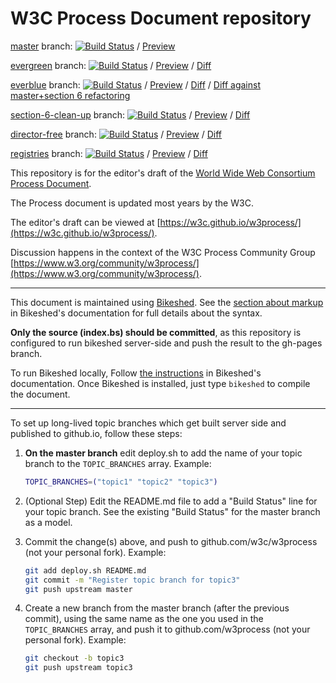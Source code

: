 # W3C Process Document repository

[master](https://github.com/w3c/w3process/tree/master) branch:
[![Build Status](https://travis-ci.com/w3c/w3process.svg?branch=master)](https://travis-ci.com/w3c/w3process) /
[Preview](https://w3c.github.io/w3process/)

[evergreen](https://github.com/w3c/w3process/tree/evergreen) branch:
[![Build Status](https://travis-ci.com/w3c/w3process.svg?branch=evergreen)](https://travis-ci.com/w3c/w3process) /
[Preview](https://w3c.github.io/w3process/evergreen/) /
[Diff](https://services.w3.org/htmldiff?doc1=https%3A%2F%2Fw3c.github.io%2Fw3process%2F&doc2=https%3A%2F%2Fw3c.github.io%2Fw3process%2Fevergreen)

[everblue](https://github.com/w3c/w3process/tree/everblue) branch:
[![Build Status](https://travis-ci.com/w3c/w3process.svg?branch=everblue)](https://travis-ci.com/w3c/w3process) /
[Preview](https://w3c.github.io/w3process/everblue/) /
[Diff](https://services.w3.org/htmldiff?doc1=https%3A%2F%2Fw3c.github.io%2Fw3process%2F&doc2=https%3A%2F%2Fw3c.github.io%2Fw3process%2Feverblue) /
[Diff against master+section 6 refactoring](https://services.w3.org/htmldiff?doc1=https%3A%2F%2Fw3c.github.io%2Fw3process%2F&doc2=https%3A%2F%2Fw3c.github.io%2Fw3process%2Feverblue)

[section-6-clean-up](https://github.com/w3c/w3process/tree/section-6-clean-up) branch:
[![Build Status](https://travis-ci.com/w3c/w3process.svg?branch=section-6-clean-up)](https://travis-ci.com/w3c/w3process) /
[Preview](https://w3c.github.io/w3process/section-6-clean-up/) /
[Diff](https://services.w3.org/htmldiff?doc1=https%3A%2F%2Fw3c.github.io%2Fw3process%2F&doc2=https%3A%2F%2Fw3c.github.io%2Fw3process%2Fsection-6-clean-up)

[director-free](https://github.com/w3c/w3process/tree/director-free) branch:
[![Build Status](https://travis-ci.com/w3c/w3process.svg?branch=director-free)](https://travis-ci.com/w3c/w3process) /
[Preview](https://w3c.github.io/w3process/director-free/) /
[Diff](https://services.w3.org/htmldiff?doc1=https%3A%2F%2Fw3c.github.io%2Fw3process%2F&doc2=https%3A%2F%2Fw3c.github.io%2Fw3process%2Fdirector-free)

[registries](https://github.com/w3c/w3process/tree/registries) branch:
[![Build Status](https://travis-ci.com/w3c/w3process.svg?branch=registries)](https://travis-ci.com/w3c/w3process) /
[Preview](https://w3c.github.io/w3process/registries) /
[Diff](https://services.w3.org/htmldiff?doc1=https%3A%2F%2Fw3c.github.io%2Fw3process%2F&doc2=https%3A%2F%2Fw3c.github.io%2Fw3process%2Fregistries)

This repository is for the editor's draft of the [World Wide Web Consortium Process Document](https://www.w3.org/Consortium/Process/).

The Process document is updated most years by the W3C.

The editor's draft can be viewed at [https://w3c.github.io/w3process/](https://w3c.github.io/w3process/).

Discussion happens in the context of the W3C Process Community Group [https://www.w3.org/community/w3process/](https://www.w3.org/community/w3process/).

----

This document is maintained using [Bikeshed](https://tabatkins.github.io/bikeshed/).
See the [section about markup](https://tabatkins.github.io/bikeshed/#markup-shortcuts) in Bikeshed's documentation for full details about the syntax.

**Only the source (index.bs) should be committed**,
as this repository is configured to run bikeshed server-side and push the result to the gh-pages branch.

To run Bikeshed locally,
Follow [the instructions](https://tabatkins.github.io/bikeshed/#installing) in Bikeshed's documentation.
Once Bikeshed is installed, just type `bikeshed` to compile the document.

----

To set up long-lived topic branches which get built server side and published to github.io,
follow these steps:

1. **On the master branch** edit deploy.sh to add the name of your topic branch to the `TOPIC_BRANCHES` array. Example:

    ```bash
    TOPIC_BRANCHES=("topic1" "topic2" "topic3")
    ```

2. (Optional Step) Edit the README.md file to add a "Build Status" line for your topic branch.
   See the existing "Build Status" for the master branch as a model.
3. Commit the change(s) above, and push to github.com/w3c/w3process (not your personal fork). Example:

    ```bash
    git add deploy.sh README.md
    git commit -m "Register topic branch for topic3"
    git push upstream master
    ```

4. Create a new branch from the master branch (after the previous commit), using the same name as the one you used in the `TOPIC_BRANCHES` array, and push it to github.com/w3process (not your personal fork). Example:

    ```bash
    git checkout -b topic3
    git push upstream topic3
    ```
